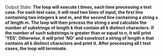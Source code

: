 Output State: **The loop will execute t times, each time processing a test case. For each test case, it will read two lines of input, the first line containing two integers k and m, and the second line containing a string s of length m. The loop will then process the string s and calculate the number of substrings of length k that contain all k distinct characters. If the number of such substrings is greater than or equal to n, it will print 'YES'. Otherwise, it will print 'NO' and construct a string of length n that contains all k distinct characters and print it. After processing all t test cases, the loop will terminate.**